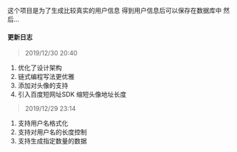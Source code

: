 这个项目是为了生成比较真实的用户信息
得到用户信息后可以保存在数据库中
然后...


#### 更新日志

> 2019/12/30 20:40
1. 优化了设计架构
2. 链式编程写法更优雅
3. 添加对头像的支持
4. 引入百度短网址SDK 缩短头像地址长度

> 2019/12/29 23:14
1. 支持用户名格式化
2. 支持对用户名的长度控制
3. 支持生成指定数量的数据 ​​​​
